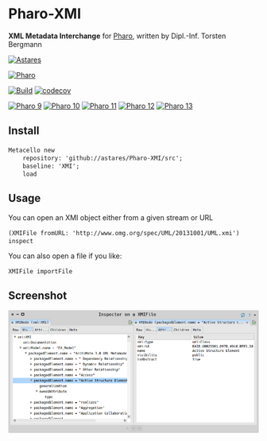 # Pharo-XMI
**XML Metadata Interchange** for [Pharo](https://www.pharo.org), written by Dipl.-Inf. Torsten Bergmann

[![Astares](https://img.shields.io/badge/astares.com-08305C?style=flat&logo=data:image/svg%2bxml;base64,PHN2ZyB4bWxucz0iaHR0cDovL3d3dy53My5vcmcvMjAwMC9zdmciIGhlaWdodD0iNDQwIiB3aWR0aD0iNTAwIj48cG9seWdvbiBwb2ludHM9IjI1MCwwIDUwMCw0NDAgMCw0NDAiIHN0eWxlPSJmaWxsOndoaXRlIj48L3BvbHlnb24+PHBvbHlnb24gcG9pbnRzPSI1NSw0MjcgMjUwLDM1NSA0NDUsNDI3IiBzdHlsZT0iZmlsbDojMEE2MjlFIj48L3BvbHlnb24+PHBvbHlnb24gcG9pbnRzPSIyNSwgNDI1IDI0MywgMzUgMjQzLDM0MCIgc3R5bGU9ImZpbGw6Izg1QjVENCI+PC9wb2x5Z29uPjxwb2x5Z29uIHBvaW50cz0iNDc1LCA0MjUgMjU3LCAzNSAyNTcsMzQwIiBzdHlsZT0iZmlsbDojNTQ5NEJGIj48L3BvbHlnb24+PC9zdmc+)](https://www.astares.com)

[![Pharo](https://img.shields.io/static/v1?style=for-the-badge&message=Pharo&color=3297d4&logo=Harbor&logoColor=FFFFFF&label=)](https://www.pharo.org) 

[![Build](https://github.com/astares/Pharo-XMI/actions/workflows/build.yml/badge.svg)](https://github.com/astares/Pharo-XMI/actions/workflows/build.yml)
[![codecov](https://codecov.io/gh/astares/Pharo-XMI/graph/badge.svg?token=83OLFT33BR)](https://codecov.io/gh/astares/Pharo-XMI)

[![Pharo 9](https://img.shields.io/badge/Pharo-9.0-%23aac9ff.svg)](https://pharo.org/download)
[![Pharo 10](https://img.shields.io/badge/Pharo-10-%23aac9ff.svg)](https://pharo.org/download)
[![Pharo 11](https://img.shields.io/badge/Pharo-11-%23aac9ff.svg)](https://pharo.org/download)
[![Pharo 12](https://img.shields.io/badge/Pharo-12-%23aac9ff.svg)](https://pharo.org/download)
[![Pharo 13](https://img.shields.io/badge/Pharo-13-%23aac9ff.svg)](https://pharo.org/download)

Install
---------

```Smalltalk
Metacello new 
	repository: 'github://astares/Pharo-XMI/src';
	baseline: 'XMI';
	load 	
```	

Usage
---------
You can open an XMI object either from a given stream or URL
```Smalltalk
(XMIFile fromURL: 'http://www.omg.org/spec/UML/20131001/UML.xmi') inspect
```	

You can also open a file if you like:

```Smalltalk
XMIFile importFile
```	

Screenshot
---------
![XMI](images/xmi_gt.png)

